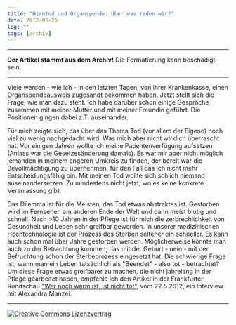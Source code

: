 ```yaml
---
title: "Hirntod und Organspende: Über was reden wir?"
date: 2012-05-25
log: ""
tags: [archiv]
---
```

<hr><b>Der Artikel stammt aus dem Archiv!</b> Die Formatierung kann beschädigt sein.<hr>
Viele werden - wie ich - in den letzten Tagen, von ihrer Krankenkasse, einen Organspendeausweis zugesandt bekommen haben. Jetzt stellt sich die Frage, wie man dazu steht. Ich habe darüber schon einige Gespräche zusammen mit meiner Mutter und mit meiner Freundin geführt. Die Positionen gingen dabei z.T. auseinander. 

Für mich zeigte sich, das über das Thema Tod (vor allem der Eigene) noch viel zu wenig nachgedacht wird. Was mich aber nicht wirklich überrascht hat. Vor einigen Jahren wollte ich meine Patientenverfügung aufsetzen (Anlass war die Gesetzesänderung damals). Es war mir aber nicht möglich jemanden in meinem engeren Umkreis zu finden, der bereit war die Bevollmächtigung zu übernehmen, für den Fall das ich nicht mehr Entscheidungsfähig bin. Mit meinen Tod wollte sich schlich niemand auseinandersetzen. Zu mindestens nicht jetzt, wo es keine konkrete Veranlassung gibt. 

Das Dilemma ist für die Meisten, das Tod etwas abstraktes ist. Gestorben wird im Fernsehen am anderen Ende der Welt und dann meist blutig und schnell. Nach >10 Jahren in der Pflege ist für mich die zerbrechlichkeit von Gesundheit und Leben sehr greifbar geworden. In unserer medizinischen Hochtechnologie ist der Prozess des Sterben seltener ein schneller. Es kann auch schon mal über Jahre gestorben werden. Möglicherweise könnte man auch zu der Betrachtung kommen, das mit der Geburt - nein - mit der Befruchtung schon der Sterbeprozess eingesetzt hat. Die schwierige Frage ist, wann man ein Leben tatsächlich als "Beendet" - also tot - betrachtet? Um diese Frage etwas greifbarer zu machen, die nicht jahrelang in der Pflege gearbeitet haben, empfehle ich den Artikel in der Frankfurter Rundschau <a href="http://www.fr-online.de/politik/organspende-reform-im-bundestag-wer-noch-warm-ist--ist-nicht-tot,1472596,16092604,item,0.html">"Wer noch warm ist, ist nicht tot"</a>, vom  22.5.2012, ein Interview mit  Alexandra Manzei.


<hr>
<a rel="license" href="http://creativecommons.org/licenses/by-sa/3.0/"><img alt="Creative Commons Lizenzvertrag" style="border-width:0" src="http://i.creativecommons.org/l/by-sa/3.0/88x31.png" /></a>

